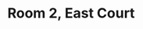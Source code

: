 ---
basin: 'No'
cudn: true
floor: Ground
grade: 2
images:
- /assets/images/rooms/ec/ec2_1.jpg
- /assets/images/rooms/ec/ec2_2.jpg
- /assets/images/rooms/ec/ec2_3.jpg
living_room: 'No'
location: East Court
name: '2'
network: Wired and Wireless
title: Room 2, East Court
---